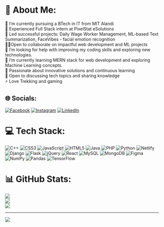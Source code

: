 # 💫 About Me:
🔭 I’m currently pursuing a BTech in IT from MIT Alandi<br>💼 Experienced Full Stack intern at PixelStat eSolutions <br>🚀 Led successful projects: Daily Wage Worker Management, ML-based Text Summarization, FaceVibes - facial emotion recognition <br> 👨‍💻Open to collaborate on impactful web development and ML projects<br>🤝 I’m looking for help with improving my coding skills and exploring new technologies.<br>🌱 I’m currently learning MERN stack for web development and exploring Machine Learning concepts.<br>🌟 Passionate about innovative solutions and continuous learning <br>💬 Open to discussing tech topics and sharing knowledge <br>⚡ Love Trekking and gaming


## 🌐 Socials:
[![Facebook](https://img.shields.io/badge/Facebook-%231877F2.svg?logo=Facebook&logoColor=white)](https://facebook.com/prajval.gandhi) [![Instagram](https://img.shields.io/badge/Instagram-%23E4405F.svg?logo=Instagram&logoColor=white)](https://instagram.com/prajval_gandhi) [![LinkedIn](https://img.shields.io/badge/LinkedIn-%230077B5.svg?logo=linkedin&logoColor=white)](https://linkedin.com/in/Prajval-gandhi) 

# 💻 Tech Stack:
![C++](https://img.shields.io/badge/c++-%2300599C.svg?style=for-the-badge&logo=c%2B%2B&logoColor=white) ![CSS3](https://img.shields.io/badge/css3-%231572B6.svg?style=for-the-badge&logo=css3&logoColor=white) ![JavaScript](https://img.shields.io/badge/javascript-%23323330.svg?style=for-the-badge&logo=javascript&logoColor=%23F7DF1E) ![HTML5](https://img.shields.io/badge/html5-%23E34F26.svg?style=for-the-badge&logo=html5&logoColor=white) ![Java](https://img.shields.io/badge/java-%23ED8B00.svg?style=for-the-badge&logo=java&logoColor=white) ![PHP](https://img.shields.io/badge/php-%23777BB4.svg?style=for-the-badge&logo=php&logoColor=white) ![Python](https://img.shields.io/badge/python-3670A0?style=for-the-badge&logo=python&logoColor=ffdd54) ![Netlify](https://img.shields.io/badge/netlify-%23000000.svg?style=for-the-badge&logo=netlify&logoColor=#00C7B7) ![Django](https://img.shields.io/badge/django-%23092E20.svg?style=for-the-badge&logo=django&logoColor=white) ![Flask](https://img.shields.io/badge/flask-%23000.svg?style=for-the-badge&logo=flask&logoColor=white) ![jQuery](https://img.shields.io/badge/jquery-%230769AD.svg?style=for-the-badge&logo=jquery&logoColor=white) ![React](https://img.shields.io/badge/react-%2320232a.svg?style=for-the-badge&logo=react&logoColor=%2361DAFB) ![MySQL](https://img.shields.io/badge/mysql-%2300f.svg?style=for-the-badge&logo=mysql&logoColor=white) ![MongoDB](https://img.shields.io/badge/MongoDB-%234ea94b.svg?style=for-the-badge&logo=mongodb&logoColor=white) 	![Figma](https://img.shields.io/badge/figma-%23F24E1E.svg?style=for-the-badge&logo=figma&logoColor=white) ![NumPy](https://img.shields.io/badge/numpy-%23013243.svg?style=for-the-badge&logo=numpy&logoColor=white) ![Pandas](https://img.shields.io/badge/pandas-%23150458.svg?style=for-the-badge&logo=pandas&logoColor=white) ![TensorFlow](https://img.shields.io/badge/TensorFlow-%23FF6F00.svg?style=for-the-badge&logo=TensorFlow&logoColor=white)
# 📊 GitHub Stats:
![](https://github-readme-stats.vercel.app/api?username=paju3125&theme=dracula&hide_border=true&include_all_commits=true&count_private=false)<br/>
![](https://github-readme-streak-stats.herokuapp.com/?user=paju3125&theme=dracula&hide_border=true)<br/>
![](https://github-readme-stats.vercel.app/api/top-langs/?username=paju3125&theme=dracula&hide_border=true&include_all_commits=true&count_private=false&layout=compact)

---
[![](https://visitcount.itsvg.in/api?id=paju3125&icon=0&color=0)](https://visitcount.itsvg.in)

<!-- Proudly created with GPRM ( https://gprm.itsvg.in ) -->
